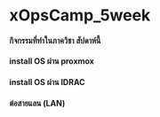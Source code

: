 # xOpsCamp_5week
#### กิจกรรมที่ทำในภาควิชา สัปดาห์นี้ 
#### install OS ผ่าน proxmox 
#### install OS ผ่าน IDRAC 
#### ต่อสายแลน (LAN)
